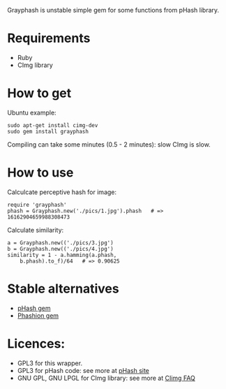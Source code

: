 Grayphash is unstable simple gem for some functions from pHash library.

# Requirements

* Ruby
* CImg library

# How to get

Ubuntu example:
```
sudo apt-get install cimg-dev
sudo gem install grayphash
```
Compiling can take some minutes (0.5 - 2 minutes): slow CImg is slow.

# How to use

Calculcate perceptive hash for image: 
```
require 'grayphash'
phash = Grayphash.new('./pics/1.jpg').phash   # => 16162904659988308473

```

Calculate similarity:
```
a = Grayphash.new(('./pics/3.jpg')
b = Grayphash.new(('./pics/4.jpg')
similarity = 1 - a.hamming(a.phash, 	
 	b.phash).to_f)/64   # => 0.90625
```

# Stable alternatives

* [pHash gem](https://github.com/toy/pHash/)
* [Phashion gem](https://github.com/mperham/phashion/)

# Licences:

* GPL3 for this wrapper.
* GPL3 for pHash code: see more at [pHash site](http://phash.org/licensing/)
* GNU GPL, GNU LPGL for CImg library: see more  at [CIimg FAQ](http://cimg.sourceforge.net/reference/group__cimg__faq.html#ssf15)
